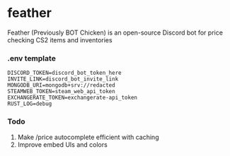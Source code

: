 # feather

Feather (Previously BOT Chicken) is an open-source Discord bot for price checking CS2 items and inventories

### .env template
```
DISCORD_TOKEN=discord_bot_token_here
INVITE_LINK=discord_bot_invite_link
MONGODB_URI=mongodb+srv://redacted
STEAMWEB_TOKEN=steam_web_api_token
EXCHANGERATE_TOKEN=exchangerate-api_token
RUST_LOG=debug
```

### Todo
1. Make /price autocomplete efficient with caching
2. Improve embed UIs and colors